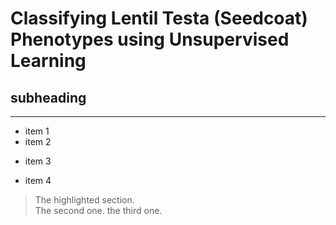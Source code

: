 # Classifying Lentil Testa (Seedcoat) Phenotypes using Unsupervised Learning

## subheading
- - - 
+ item 1
+ item 2
* item 3
- item 4

> The highlighted section.  
> The second one. 
> the third one. 
